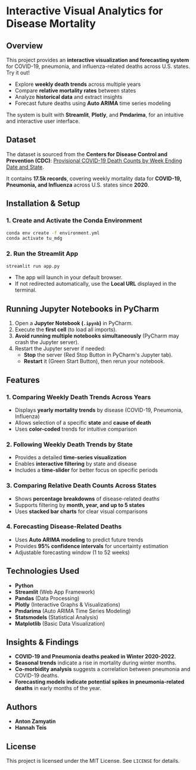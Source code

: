 # Interactive Visual Analytics for Disease Mortality

## Overview
This project provides an **interactive visualization and forecasting system** for COVID-19, pneumonia, and influenza-related deaths across U.S. states. Try it out!

- Explore **weekly death trends** across multiple years
- Compare **relative mortality rates** between states
- Analyze **historical data** and extract insights
- Forecast future deaths using **Auto ARIMA** time series modeling

The system is built with **Streamlit**, **Plotly**, and **Pmdarima**, for an intuitive and interactive user interface.

## Dataset
The dataset is sourced from the **Centers for Disease Control and Prevention (CDC)**:
[Provisional COVID-19 Death Counts by Week Ending Date and State](https://data.cdc.gov/NCHS/Provisional-COVID-19-Death-Counts-by-Week-Ending-D/r8kw-7aab/about_data).

It contains **17.5k records**, covering weekly mortality data for **COVID-19, Pneumonia, and Influenza** across U.S. states since **2020**.

## Installation & Setup
### **1. Create and Activate the Conda Environment**
```bash
conda env create -f environment.yml
conda activate tu_mdg
```

### **2. Run the Streamlit App**
```bash
streamlit run app.py
```
- The app will launch in your default browser.
- If not redirected automatically, use the **Local URL** displayed in the terminal.

## Running Jupyter Notebooks in PyCharm
1. Open a **Jupyter Notebook (`.ipynb`)** in PyCharm.
2. Execute the **first cell** (to load all imports).
3. **Avoid running multiple notebooks simultaneously** (PyCharm may crash the Jupyter server).
4. Restart the Jupyter server if needed:
   - **Stop** the server (Red Stop Button in PyCharm's Jupyter tab).
   - **Restart** it (Green Start Button), then rerun your notebook.

## Features
### 1. **Comparing Weekly Death Trends Across Years**
   - Displays **yearly mortality trends** by disease (COVID-19, Pneumonia, Influenza)
   - Allows selection of a specific **state** and **cause of death**
   - Uses **color-coded** trends for intuitive comparison

### 2. **Following Weekly Death Trends by State**
   - Provides a detailed **time-series visualization**
   - Enables **interactive filtering** by state and disease
   - Includes a **time-slider** for better focus on specific periods

### 3. **Comparing Relative Death Counts Across States**
   - Shows **percentage breakdowns** of disease-related deaths
   - Supports filtering by **month, year, and up to 5 states**
   - Uses **stacked bar charts** for clear visual comparisons

### 4. **Forecasting Disease-Related Deaths**
   - Uses **Auto ARIMA modeling** to predict future trends
   - Provides **95% confidence intervals** for uncertainty estimation
   - Adjustable forecasting window (1 to 52 weeks)

## Technologies Used
- **Python**
- **Streamlit** (Web App Framework)
- **Pandas** (Data Processing)
- **Plotly** (Interactive Graphs & Visualizations)
- **Pmdarima** (Auto ARIMA Time Series Modeling)
- **Statsmodels** (Statistical Analysis)
- **Matplotlib** (Basic Data Visualization)

## Insights & Findings
- **COVID-19 and Pneumonia deaths peaked in Winter 2020-2022.**
- **Seasonal trends** indicate a rise in mortality during winter months.
- **Co-morbidity analysis** suggests a correlation between pneumonia and COVID-19 deaths.
- **Forecasting models indicate potential spikes in pneumonia-related deaths** in early months of the year.

## Authors
- **Anton Zamyatin**
- **Hannah Teis**

## License
This project is licensed under the MIT License. See `LICENSE` for details.

